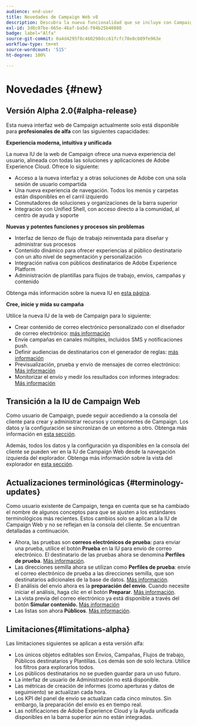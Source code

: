 ```yaml
---
audience: end-user
title: Novedades de Campaign Web v8
description: Descubra la nueva funcionalidad que se incluye con Campaign Web v8
exl-id: 3d8c07be-665e-46af-ba5d-f04b25b40880
badge: label="Alfa"
source-git-commit: 0a4d4295f8c460298dcc61fcfc78e8cb09fe963e
workflow-type: tm+mt
source-wordcount: '515'
ht-degree: 100%

---
```



# Novedades {#new}

## Versión Alpha 2.0{#alpha-release}

Esta nueva interfaz web de Campaign actualmente solo está disponible para **profesionales de alfa** con las siguientes capacidades:

**Experiencia moderna, intuitiva y unificada**

La nueva IU de la web de Campaign ofrece una nueva experiencia del usuario, alineada con todas las soluciones y aplicaciones de Adobe Experience Cloud. Ofrece lo siguiente:

* Acceso a la nueva interfaz y a otras soluciones de Adobe con una sola sesión de usuario compartida
* Una nueva experiencia de navegación. Todos los menús y carpetas están disponibles en el carril izquierdo
* Conmutadores de soluciones y organizaciones de la barra superior
* Integración con Unified Shell, con acceso directo a la comunidad, al centro de ayuda y soporte

**Nuevas y potentes funciones y procesos sin problemas**

* Interfaz de lienzo de flujo de trabajo reinventada para diseñar y administrar sus procesos
* Contenido dinámico para ofrecer experiencias al público destinatario con un alto nivel de segmentación y personalización
* Integración nativa con públicos destinatarios de Adobe Experience Platform
* Administración de plantillas para flujos de trabajo, envíos, campañas y contenido

Obtenga más información sobre la nueva IU en [esta página](../get-started/user-interface.md).

**Cree, inicie y mida su campaña**

Utilice la nueva IU de la web de Campaign para lo siguiente:

* Crear contenido de correo electrónico personalizado con el diseñador de correo electrónico: [más información](../content/edit-content.md)
* Envíe campañas en canales múltiples, incluidos SMS y notificaciones push.
* Definir audiencias de destinatarios con el generador de reglas: [más información](../audience/about-audiences.md)
* Previsualización, prueba y envío de mensajes de correo electrónico: [Más información](../monitor/prepare-send.md)
* Monitorizar el envío y medir los resultados con informes integrados: [Más información](../reporting/delivery-reports.md)


## Transición a la IU de Campaign Web

Como usuario de Campaign, puede seguir accediendo a la consola del cliente para crear y administrar recursos y componentes de Campaign. Los datos y la configuración se sincronizan de un entorno a otro. Obtenga más información en [esta sección](../get-started/get-started.md#about-campaign-client-consoleac-client).

Además, todos los datos y la configuración ya disponibles en la consola del cliente se pueden ver en la IU de Campaign Web desde la navegación izquierda del explorador. Obtenga más información sobre la vista del explorador en [esta sección](../get-started/user-interface.md#explorer-user-interface-explorer).


## Actualizaciones terminológicas {#terminology-updates}

Como usuario existente de Campaign, tenga en cuenta que se ha cambiado el nombre de algunos conceptos para que se ajusten a los estándares terminológicos más recientes. Estos cambios solo se aplican a la IU de Campaign Web y no se reflejan en la consola del cliente. Se encuentran detalladas a continuación.

* Ahora, las pruebas son **correos electrónicos de prueba**: para enviar una prueba, utilice el botón **Prueba** en la IU para envío de correo electrónico. El destinatario de las pruebas ahora se denomina **Perfiles de prueba**. [Más información](../preview-test/test-deliveries.md).
* Las direcciones semilla ahora se utilizan como **Perfiles de prueba**: envíe el correo electrónico de prueba a las direcciones semilla, que son destinatarios adicionales de la base de datos. [Más información](../preview-test/test-deliveries.md).
* El análisis del envío ahora es la **preparación del envío**. Cuando necesite iniciar el análisis, haga clic en el botón **Preparar**. [Más información](../monitor/prepare-send.md).
* La vista previa del correo electrónico ya está disponible a través del botón **Simular contenido.** [Más información](../preview-test/preview-test.md)
* Las listas son ahora **Públicos**. [Más información](../audience/about-audiences.md).

## Limitaciones{#limitations-alpha}

Las limitaciones siguientes se aplican a esta versión alfa:

* Los únicos objetos editables son Envíos, Campañas, Flujos de trabajo, Públicos destinatarios y Plantillas. Los demás son de solo lectura. Utilice los filtros para explorarlos todos.
* Los públicos destinatarios no se pueden guardar para un uso futuro.
* La interfaz de usuario de Administración no está disponible.
* Las métricas de creación de informes (como aperturas y datos de seguimiento) se actualizan cada hora.
* Los KPI del panel de envío se actualizan cada cinco minutos. Sin embargo, la preparación del envío es en tiempo real.
* Las notificaciones de Adobe Experience Cloud y la Ayuda unificada disponibles en la barra superior aún no están integradas.

